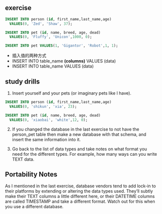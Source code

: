 ## exercise

```sql
INSERT INTO person (id, first_name,last_name,age)
  VALUES(0, 'Zed', 'Shaw', 37);

INSERT INTO pet (id, name, breed, age, dead)
  VALUES(0, 'Fluffy', 'Unicon',1000, 0);

INSERT INTO pet VALUES(1, 'Gigantor', 'Robot',1, 1);
```
  - 插入值的两种方式
  - INSERT INTO table_name **(columns)** VALUES (data)
  - INSERT INTO table_name  VALUES (data)
## study drills

1. Insert yourself and your pets (or imaginary pets like I have).
```sql
INSERT INTO person (id, first_name,last_name,age)
  VALUES(0, 'shikun', 'xia', 23);

INSERT INTO pet (id, name, breed, age, dead)
  VALUES(0, 'xiaobai', 'white',12, 0);
```
2. If you changed the database in the last exercise to not have the person_pet table then make a new database with that schema, and insert the same information into it.

3. Go back to the list of data types and take notes on what format you need for the different types. For example, how many ways can you write TEXT data.

## Portability Notes
 As I mentioned in the last exercise, database vendors tend to add lock-in to their platforms by extending or altering the data types used. They’ll subtly make their TEXT columns a little different here, or their DATETIME columns are called TIMESTAMP and take a different format. Watch out for this when you use a different database.
